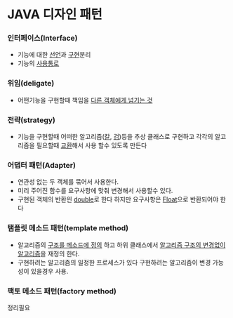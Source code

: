  <H1>JAVA 디자인 패턴</H1>


<H3>인터페이스(Interface)</H3>

- 기능에 대한 [선언](./src/com/devksh930/IF_Deligate/InterFace/Ainterface.java)과 [구현](./src/com/devksh930/IF_Deligate/InterFace/AinterfaceImpl.java)분리
- 기능의 [사용통로](./src/com/devksh930/IF_Deligate/InterfaceMain.java)


<H3>위임(deligate)</H3>

- 어떤기능을 구현할때 책임을 [다른 객체에게 넘기는 것](./src/com/devksh930/IF_Deligate/deligate/Aobj.java)

<H3>전략(strategy)</H3>

- 기능을 구현할때 어떠한 알고리즘([칼](./src/com/devksh930/Strategy/Knife.java), [검](./src/com/devksh930/Strategy/Sword.java))등을 추상 클래스로 구현하고 각각의 알고리즘을 필요할때 [교환](./src/com/devksh930/Strategy/StrategyMain.java)해서 사용 할수 있도록 만든다


<H3>어댑터 패턴(Adapter)</H3>

- 연관성 없는 두 객체를 묶어서 사용한다.
- 미리 주어진 함수를 요구사항에 맞춰 변경해서 사용할수 있다.
- 구현된 객체의 반환읜 [double](./src/com/devksh930/Adapter/Math.java)로 한다 하지만 요구사항은 [Float](./src/com/devksh930/Adapter/AdapterImpl.java)으로 반환되어야 한다


<H3>탬플릿 메소드 패턴(template method)</H3>

- 알고리즘의 [구조를 메소드에 정의](./src/com/devksh930/TemplateMethod/dp/AbstGameConnectHelper.java) 하고 하위 클래스에서 [알고리즘 구조의 변경없이 알고리즘](./src/com/devksh930/TemplateMethod/dp/DefaultGameConnectHelper.java)을 재정의 한다.
- 구현하려는 알고리즘의 일정한 프로세스가 있다 구현하려는 알고리즘이 변경 가능성이 있을경우 사용.

<H3>팩토 메소드 패턴(factory method)</H3>
정리필요
